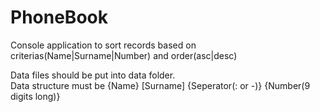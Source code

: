 # PhoneBook

Console application to sort records based on criterias(Name|Surname|Number) and order(asc|desc)<br>

Data files should be put into data folder.<br>
Data structure must be {Name} [Surname] {Seperator(: or -)} {Number(9 digits long)}